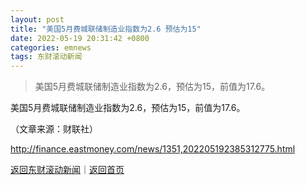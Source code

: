 ```yaml
---
layout: post
title: "美国5月费城联储制造业指数为2.6 预估为15"
date: 2022-05-19 20:31:42 +0800
categories: emnews
tags: 东财滚动新闻
---
```

> 美国5月费城联储制造业指数为2.6，预估为15，前值为17.6。

<p>美国5月费城联储制造业指数为2.6，预估为15，前值为17.6。</p><p class="em_media">（文章来源：财联社）</p>

<http://finance.eastmoney.com/news/1351,202205192385312775.html>

[返回东财滚动新闻](//finews.withounder.com/emnews/)｜[返回首页](//finews.withounder.com/)